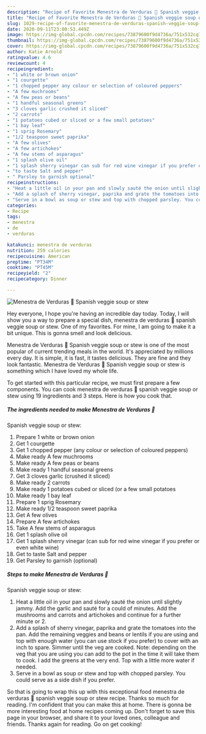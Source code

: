 ```yaml
---
description: "Recipe of Favorite Menestra de Verduras 🌱 Spanish veggie soup or stew"
title: "Recipe of Favorite Menestra de Verduras 🌱 Spanish veggie soup or stew"
slug: 1029-recipe-of-favorite-menestra-de-verduras-spanish-veggie-soup-or-stew
date: 2020-09-11T23:00:53.449Z
image: https://img-global.cpcdn.com/recipes/73879600f9d4736a/751x532cq70/menestra-de-verduras-🌱-spanish-veggie-soup-or-stew-recipe-main-photo.jpg
thumbnail: https://img-global.cpcdn.com/recipes/73879600f9d4736a/751x532cq70/menestra-de-verduras-🌱-spanish-veggie-soup-or-stew-recipe-main-photo.jpg
cover: https://img-global.cpcdn.com/recipes/73879600f9d4736a/751x532cq70/menestra-de-verduras-🌱-spanish-veggie-soup-or-stew-recipe-main-photo.jpg
author: Katie Arnold
ratingvalue: 4.6
reviewcount: 4
recipeingredient:
- "1 white or brown onion"
- "1 courgette"
- "1 chopped pepper any colour or selection of coloured peppers"
- "A few muchrooms"
- "A few peas or beans"
- "1 handful seasonal greens"
- "3 cloves garlic crushed it sliced"
- "2 carrots"
- "1 potatoes cubed or sliced or a few small potatoes"
- "1 bay leaf"
- "1 sprig Rosemary"
- "1/2 teaspoon sweet paprika"
- "A few olives"
- "A few artichokes"
- "A few stems of asparagus"
- "1 splash olive oil"
- "1 splash sherry vinegar can sub for red wine vinegar if you prefer or even white wine"
- "to taste Salt and pepper"
- " Parsley to garnish optional"
recipeinstructions:
- "Heat a little oil in your pan and slowly sauté the onion until slightly jammy. Add the garlic and sauté for a could of minutes. Add the mushrooms and carrots and artichokes and continue for a further minute or 2."
- "Add a splash of sherry vinegar, paprika and grate the tomatoes into the pan. Add the remaining veggies and beans or lentils if you are using and top with enough water (you can use stock if you prefer) to cover with an inch to spare. Simmer until the veg are cooked. Note: depending on the veg that you are using you can add to the pot in the time it will take them to cook. I add the greens at the very end. Top with a little more water if needed."
- "Serve in a bowl as soup or stew and top with chopped parsley. You could serve as a side dish if you prefer."
categories:
- Recipe
tags:
- menestra
- de
- verduras

katakunci: menestra de verduras 
nutrition: 259 calories
recipecuisine: American
preptime: "PT34M"
cooktime: "PT45M"
recipeyield: "2"
recipecategory: Dinner

---
```



![Menestra de Verduras 🌱
Spanish veggie soup or stew](https://img-global.cpcdn.com/recipes/73879600f9d4736a/751x532cq70/menestra-de-verduras-🌱-spanish-veggie-soup-or-stew-recipe-main-photo.jpg)

Hey everyone, I hope you're having an incredible day today. Today, I will show you a way to prepare a special dish, menestra de verduras 🌱
spanish veggie soup or stew. One of my favorites. For mine, I am going to make it a bit unique. This is gonna smell and look delicious.

Menestra de Verduras 🌱
Spanish veggie soup or stew is one of the most popular of current trending meals in the world. It's appreciated by millions every day. It is simple, it is fast, it tastes delicious. They are fine and they look fantastic. Menestra de Verduras 🌱
Spanish veggie soup or stew is something which I have loved my whole life.




To get started with this particular recipe, we must first prepare a few components. You can cook menestra de verduras 🌱
spanish veggie soup or stew using 19 ingredients and 3 steps. Here is how you cook that.

<!--inarticleads1-->

##### The ingredients needed to make Menestra de Verduras 🌱
Spanish veggie soup or stew:

1. Prepare 1 white or brown onion
1. Get 1 courgette
1. Get 1 chopped pepper (any colour or selection of coloured peppers)
1. Make ready A few muchrooms
1. Make ready A few peas or beans
1. Make ready 1 handful seasonal greens
1. Get 3 cloves garlic (crushed it sliced)
1. Make ready 2 carrots
1. Make ready 1 potatoes cubed or sliced (or a few small potatoes
1. Make ready 1 bay leaf
1. Prepare 1 sprig Rosemary
1. Make ready 1/2 teaspoon sweet paprika
1. Get A few olives
1. Prepare A few artichokes
1. Take A few stems of asparagus
1. Get 1 splash olive oil
1. Get 1 splash sherry vinegar (can sub for red wine vinegar if you prefer or even white wine)
1. Get to taste Salt and pepper
1. Get  Parsley to garnish (optional)




<!--inarticleads2-->

##### Steps to make Menestra de Verduras 🌱
Spanish veggie soup or stew:

1. Heat a little oil in your pan and slowly sauté the onion until slightly jammy. Add the garlic and sauté for a could of minutes. Add the mushrooms and carrots and artichokes and continue for a further minute or 2.
1. Add a splash of sherry vinegar, paprika and grate the tomatoes into the pan. Add the remaining veggies and beans or lentils if you are using and top with enough water (you can use stock if you prefer) to cover with an inch to spare. Simmer until the veg are cooked. Note: depending on the veg that you are using you can add to the pot in the time it will take them to cook. I add the greens at the very end. Top with a little more water if needed.
1. Serve in a bowl as soup or stew and top with chopped parsley. You could serve as a side dish if you prefer.




So that is going to wrap this up with this exceptional food menestra de verduras 🌱
spanish veggie soup or stew recipe. Thanks so much for reading. I'm confident that you can make this at home. There is gonna be more interesting food at home recipes coming up. Don't forget to save this page in your browser, and share it to your loved ones, colleague and friends. Thanks again for reading. Go on get cooking!
